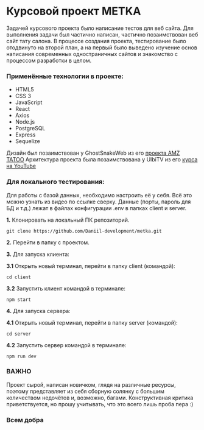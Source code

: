 # Курсовой проект METKA

Задачей курсового проекта было написание тестов для веб сайта.
Для выполнения задачи был частично написан, частично позаимствован веб сайт тату салона.
В процессе создания проекта, тестирование было отодвинуто на второй план, 
а на первый было выведено изучение основ написания современных одностраничных сайтов и знакомство с процессом разработки в целом.

### Применённые технологии в проекте:

* HTML5
* CSS 3
* JavaScript
* React
* Axios
* Node.js
* PostgreSQL
* Express
* Sequelize

Дизайн был позаимствован у GhostSnakeWeb из его [проекта AMZ TATOO](https://github.com/GhostSnakeWeb/tatoo/)
Архитектура проекта была позаимствована у UlbiTV из его [курса на YouTube](https://youtu.be/H2GCkRF9eko/)

### Для локального тестирования:

Для работы с базой данных, необходимо настроить её у себя. Всё это можно узнать из видео по ссылке сверху.
Данные (порты, пароль для БД и т.д.) лежат в файлах конфигурации .env в папках client и server.

**1.** Клонировать на локальный ПК репозиторий.

```git clone https://github.com/Daniil-development/metka.git```

**2.** Перейти в папку с проектом.

**3.** Для запуска клиента:

**3.1** Открыть новый терминал, перейти в папку client (командой):

```cd client```

**3.2** Запустить клиент командой в терминале:

```npm start```

**4.** Для запуска сервера:

**4.1** Открыть новый терминал, перейти в папку server (командой):

```cd server```

**4.2** Запустить сервер командой в терминале:

```npm run dev```

### ВАЖНО

Проект сырой, написан новичком, глядя на различные ресурсы, поэтому представляет из себя сборную солянку с большим количеством недочётов и, возможно, багами.
Конструктивная критика приветствуется, но прошу учитывать, что это всего лишь проба пера :)

### Всем добра
